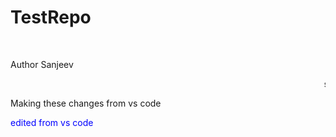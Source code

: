 # TestRepo

<Br>
<p> Author Sanjeev </p>
<marquee>sanjeev</marquee>
<br>
<p> Making these changes from vs code<p>
<p><font color="blue">edited from vs code </font></p>
